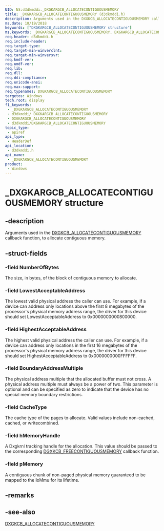 ```yaml
---
UID: NS:d3dkmddi._DXGKARGCB_ALLOCATECONTIGUOUSMEMORY
title: _DXGKARGCB_ALLOCATECONTIGUOUSMEMORY (d3dkmddi.h)
description: Arguments used in the DXGKCB_ALLOCATECONTIGUOUSMEMORY callback function, to allocate contiguous memory.
ms.date: 10/19/2018
keywords: ["DXGKARGCB_ALLOCATECONTIGUOUSMEMORY structure"]
ms.keywords: _DXGKARGCB_ALLOCATECONTIGUOUSMEMORY, DXGKARGCB_ALLOCATECONTIGUOUSMEMORY, *INOUT_PDXGKARGCB_ALLOCATECONTIGUOUSMEMORY
req.header: d3dkmddi.h
req.include-header: 
req.target-type: 
req.target-min-winverclnt: 
req.target-min-winversvr: 
req.kmdf-ver: 
req.umdf-ver: 
req.lib: 
req.dll: 
req.ddi-compliance: 
req.unicode-ansi: 
req.max-support: 
req.typenames: DXGKARGCB_ALLOCATECONTIGUOUSMEMORY
targetos: Windows
tech.root: display
f1_keywords:
 - _DXGKARGCB_ALLOCATECONTIGUOUSMEMORY
 - d3dkmddi/_DXGKARGCB_ALLOCATECONTIGUOUSMEMORY
 - DXGKARGCB_ALLOCATECONTIGUOUSMEMORY
 - d3dkmddi/DXGKARGCB_ALLOCATECONTIGUOUSMEMORY
topic_type:
 - apiref
api_type:
 - HeaderDef
api_location:
 - d3dkmddi.h
api_name:
 - _DXGKARGCB_ALLOCATECONTIGUOUSMEMORY
product:
 - Windows
---
```


# _DXGKARGCB_ALLOCATECONTIGUOUSMEMORY structure


## -description

Arguments used in the [DXGKCB_ALLOCATECONTIGUOUSMEMORY](nc-d3dkmddi-dxgkcb_allocatecontiguousmemory.md) callback function, to allocate contiguous memory.

## -struct-fields

### -field NumberOfBytes

The size, in bytes, of the block of contiguous memory to allocate.

### -field LowestAcceptableAddress

The lowest valid physical address the caller can use. For example, if a device can address only locations above the first 8 megabytes of the processor's physical memory address range, the driver for this device should set LowestAcceptableAddress to 0x0000000000800000.

### -field HighestAcceptableAddress

The highest valid physical address the caller can use. For example, if a device can address only locations in the first 16 megabytes of the processor's physical memory address range, the driver for this device should set HighestAcceptableAddress to 0x0000000000FFFFFF.

### -field BoundaryAddressMultiple

The physical address multiple that the allocated buffer must not cross. A physical address multiple must always be a power of two. This parameter is optional and can be specified as zero to indicate that the device has no special memory boundary restrictions.

### -field CacheType

The cache type of the pages to allocate. Valid values include non-cached, cached, or writecombined.

### -field hMemoryHandle

A Dxgkrnl tracking handle for the allocation. This value should be passed to the corresponding [DGXKCB_FREECONTIGUOUSMEMORY](nc-d3dkmddi-dxgkcb_freecontiguousmemory.md) callback function.

### -field pMemory

A contiguous chunk of non-paged physical memory guaranteed to be mapped to the IoMmu for its lifetime.

## -remarks

## -see-also

[DXGKCB_ALLOCATECONTIGUOUSMEMORY](nc-d3dkmddi-dxgkcb_allocatecontiguousmemory.md)

